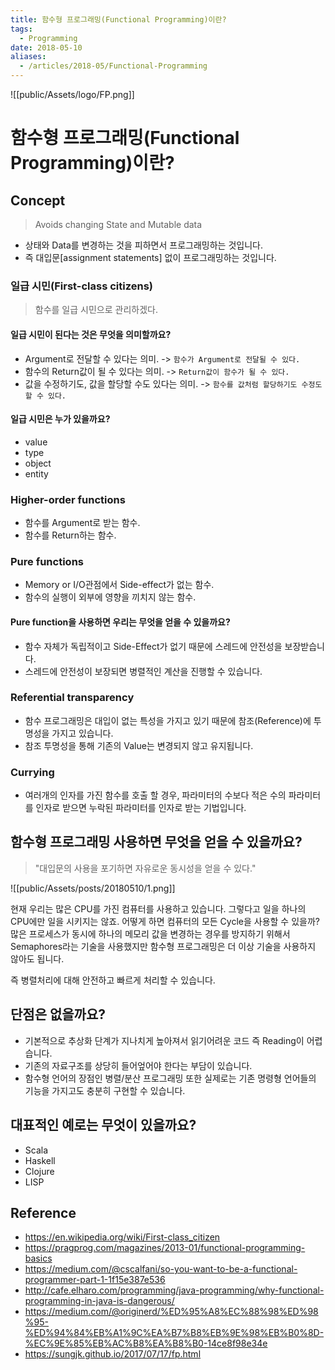 ```yaml
---
title: 함수형 프로그래밍(Functional Programming)이란?
tags:
  - Programming
date: 2018-05-10
aliases: 
  - /articles/2018-05/Functional-Programming
---
```


![[public/Assets/logo/FP.png]]

# 함수형 프로그래밍(Functional Programming)이란?
## Concept
> Avoids changing State and Mutable data

- 상태와 Data를 변경하는 것을 피하면서 프로그래밍하는 것입니다.
- 즉 대입문[assignment statements] 없이 프로그래밍하는 것입니다.

### 일급 시민(First-class citizens)
> 함수를 일급 시민으로 관리하겠다.

#### 일급 시민이 된다는 것은 무엇을 의미할까요?
- Argument로 전달할 수 있다는 의미. -> `함수가 Argument로 전달될 수 있다.`
- 함수의 Return값이 될 수 있다는 의미. -> `Return값이 함수가 될 수 있다.`
- 값을 수정하기도, 값을 할당할 수도 있다는 의미. -> `함수를 값처럼 할당하기도 수정도 할 수 있다.`

#### 일급 시민은 누가 있을까요?
- value
- type
- object
- entity

### Higher-order functions
- 함수를 Argument로 받는 함수.
- 함수를 Return하는 함수.

### Pure functions
- Memory or I/O관점에서 Side-effect가 없는 함수.
- 함수의 실행이 외부에 영향을 끼치지 않는 함수.

#### Pure function을 사용하면 우리는 무엇을 얻을 수 있을까요?
- 함수 자체가 독립적이고 Side-Effect가 없기 때문에 스레드에 안전성을 보장받습니다.
- 스레드에 안전성이 보장되면 병렬적인 계산을 진행할 수 있습니다.

### Referential transparency
- 함수 프로그래밍은 대입이 없는 특성을 가지고 있기 때문에 참조(Reference)에 투명성을 가지고 있습니다.
- 참조 투명성을 통해 기존의 Value는 변경되지 않고 유지됩니다.

### Currying
- 여러개의 인자를 가진 함수를 호출 할 경우, 파라미터의 수보다 적은 수의 파라미터를 인자로 받으면 누락된 파라미터를 인자로 받는 기법입니다.

## 함수형 프로그래밍 사용하면 무엇을 얻을 수 있을까요?
> "대입문의 사용을 포기하면 자유로운 동시성을 얻을 수 있다."

![[public/Assets/posts/20180510/1.png]]

현재 우리는 많은 CPU를 가진 컴퓨터를 사용하고 있습니다. 그렇다고 일을 하나의 CPU에만 일을 시키지는 않죠. 어떻게 하면 컴퓨터의 모든 Cycle을 사용할 수 있을까?
많은 프로세스가 동시에 하나의 메모리 값을 변경하는 경우를 방지하기 위해서 Semaphores라는 기술을 사용했지만 함수형 프로그래밍은 더 이상 기술을 사용하지 않아도 됩니다.

즉 병렬처리에 대해 안전하고 빠르게 처리할 수 있습니다.


## 단점은 없을까요?
- 기본적으로 추상화 단계가 지나치게 높아져서 읽기어려운 코드 즉 Reading이 어렵습니다.
- 기존의 자료구조를 상당히 들어엎어야 한다는 부담이 있습니다.
- 함수형 언어의 장점인 병렬/분산 프로그래밍 또한 실제로는 기존 명령형 언어들의 기능을 가지고도 충분히 구현할 수 있습니다.

## 대표적인 예로는 무엇이 있을까요?
- Scala
- Haskell
- Clojure
- LISP


## Reference
- <https://en.wikipedia.org/wiki/First-class_citizen>
- <https://pragprog.com/magazines/2013-01/functional-programming-basics>
- <https://medium.com/@cscalfani/so-you-want-to-be-a-functional-programmer-part-1-1f15e387e536>
- <http://cafe.elharo.com/programming/java-programming/why-functional-programming-in-java-is-dangerous/>
- <https://medium.com/@originerd/%ED%95%A8%EC%88%98%ED%98%95-%ED%94%84%EB%A1%9C%EA%B7%B8%EB%9E%98%EB%B0%8D-%EC%9E%85%EB%AC%B8%EA%B8%B0-14ce8f98e34e>
- <https://sungjk.github.io/2017/07/17/fp.html>

